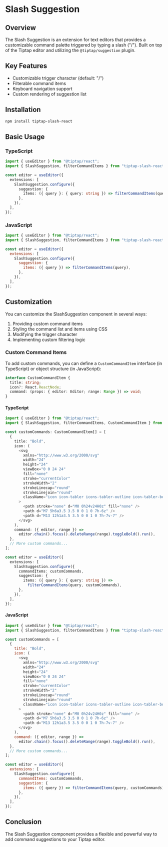 # Slash Suggestion

## Overview

The Slash Suggestion is an extension for text editors that provides a customizable command palette triggered by typing a slash ("/"). Built on top of the Tiptap editor and utilizing the `@tiptap/suggestion` plugin.

## Key Features

- Customizable trigger character (default: "/")
- Filterable command items
- Keyboard navigation support
- Custom rendering of suggestion list

## Installation

```bash
npm install tiptap-slash-react
```

## Basic Usage

### TypeScript

```typescript
import { useEditor } from "@tiptap/react";
import { SlashSuggestion, filterCommandItems } from "tiptap-slash-react";

const editor = useEditor({
  extensions: [
    SlashSuggestion.configure({
      suggestion: {
        items: ({ query }: { query: string }) => filterCommandItems(query),
      },
    }),
  ],
});
```

### JavaScript

```javascript
import { useEditor } from "@tiptap/react";
import { SlashSuggestion, filterCommandItems } from "tiptap-slash-react";

const editor = useEditor({
  extensions: [
    SlashSuggestion.configure({
      suggestion: {
        items: ({ query }) => filterCommandItems(query),
      },
    }),
  ],
});
```

## Customization

You can customize the SlashSuggestion component in several ways:

1. Providing custom command items
2. Styling the command list and items using CSS
3. Modifying the trigger character
4. Implementing custom filtering logic

### Custom Command Items

To add custom commands, you can define a `CustomCommandItem` interface (in TypeScript) or object structure (in JavaScript):

```typescript
interface CustomCommandItem {
  title: string;
  icon?: React.ReactNode;
  command: (props: { editor: Editor; range: Range }) => void;
}
```

#### TypeScript

```typescript
import { useEditor } from "@tiptap/react";
import { SlashSuggestion, filterCommandItems, CustomCommandItem } from "tiptap-slash-react";

const customCommands: CustomCommandItem[] = [
  {
    title: "Bold",
    icon: (
      <svg
        xmlns="http://www.w3.org/2000/svg"
        width="24"
        height="24"
        viewBox="0 0 24 24"
        fill="none"
        stroke="currentColor"
        strokeWidth="2"
        strokeLinecap="round"
        strokeLinejoin="round"
        className="icon icon-tabler icons-tabler-outline icon-tabler-bold"
      >
        <path stroke="none" d="M0 0h24v24H0z" fill="none" />
        <path d="M7 5h6a3.5 3.5 0 0 1 0 7h-6z" />
        <path d="M13 12h1a3.5 3.5 0 0 1 0 7h-7v-7" />
      </svg>
    ),
    command: ({ editor, range }) =>
      editor.chain().focus().deleteRange(range).toggleBold().run(),
  },
  // More custom commands...
];

const editor = useEditor({
  extensions: [
    SlashSuggestion.configure({
      commandItems: customCommands,
      suggestion: {
        items: ({ query }: { query: string }) =>
          filterCommandItems(query, customCommands),
      },
    }),
  ],
});
```

#### JavaScript

```javascript
import { useEditor } from "@tiptap/react";
import { SlashSuggestion, filterCommandItems } from "tiptap-slash-react";

const customCommands = [
  {
    title: "Bold",
    icon: (
      <svg
        xmlns="http://www.w3.org/2000/svg"
        width="24"
        height="24"
        viewBox="0 0 24 24"
        fill="none"
        stroke="currentColor"
        strokeWidth="2"
        strokeLinecap="round"
        strokeLinejoin="round"
        className="icon icon-tabler icons-tabler-outline icon-tabler-bold"
      >
        <path stroke="none" d="M0 0h24v24H0z" fill="none" />
        <path d="M7 5h6a3.5 3.5 0 0 1 0 7h-6z" />
        <path d="M13 12h1a3.5 3.5 0 0 1 0 7h-7v-7" />
      </svg>
    ),
    command: ({ editor, range }) =>
      editor.chain().focus().deleteRange(range).toggleBold().run(),
  },
  // More custom commands...
];

const editor = useEditor({
  extensions: [
    SlashSuggestion.configure({
      commandItems: customCommands,
      suggestion: {
        items: ({ query }) => filterCommandItems(query, customCommands),
      },
    }),
  ],
});
```

## Conclusion

The Slash Suggestion component provides a flexible and powerful way to add command suggestions to your Tiptap editor. 
